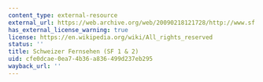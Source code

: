```yaml
---
content_type: external-resource
external_url: https://web.archive.org/web/20090218121728/http://www.sf.tv/
has_external_license_warning: true
license: https://en.wikipedia.org/wiki/All_rights_reserved
status: ''
title: Schweizer Fernsehen (SF 1 & 2)
uid: cfe0dcae-0ea7-4b36-a836-499d237eb295
wayback_url: ''
---
```

